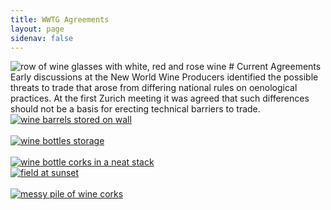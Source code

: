 ```yaml
---
title: WWTG Agreements
layout: page
sidenav: false
---
```


<img src="{{site.baseurl}}/assets/uploads/hero-wine-glasses.jpg" alt="row of wine glasses with white, red and rose wine">
# Current Agreements
Early discussions at the New World Wine Producers identified the possible threats to trade that arose from differing national rules on oenological practices. At the first Zurich meeting it was agreed that such differences should not be a basis for erecting technical barriers to trade. 


<div class="grid-row grid-gap">
  <div class="grid-col-6">
    <div><a href="{{site.baseurl}}/mutual-acceptance/"><img src="{{site.baseurl}}/assets/uploads/maa.jpg" alt="wine barrels stored on wall"></a>
      <br />
       <br />
    <a href="{{site.baseurl}}/labelling-agreement/"><img src="{{site.baseurl}}/assets/uploads/labelling-agreement.jpg" alt="wine bottles storage"></a>
       <br />
       <br />
     <a href="{{site.baseurl}}/mou/"><img src="{{site.baseurl}}/assets/uploads/mou.jpg" alt="wine bottle corks in a neat stack"></a>
    </div>
  </div>
  <div class="grid-col-6">
    <div>
      <a href="{{site.baseurl}}/protocol-agreement/"><img src="{{site.baseurl}}/assets/uploads/labelling-protocol.jpg" alt="field at sunset"></a> 
       <br />
       <br />
    <a href="{{site.baseurl}}/assets/uploads/2017-arrangement.pdf"><img src="{{site.baseurl}}/assets/uploads/info-tech-counterfeit-agreement.jpg" alt="messy pile of wine corks"></a></div>
  </div>
</div>
